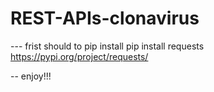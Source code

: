 # REST-APIs-clonavirus

--- frist should to pip install pip install requests https://pypi.org/project/requests/

-- enjoy!!!
